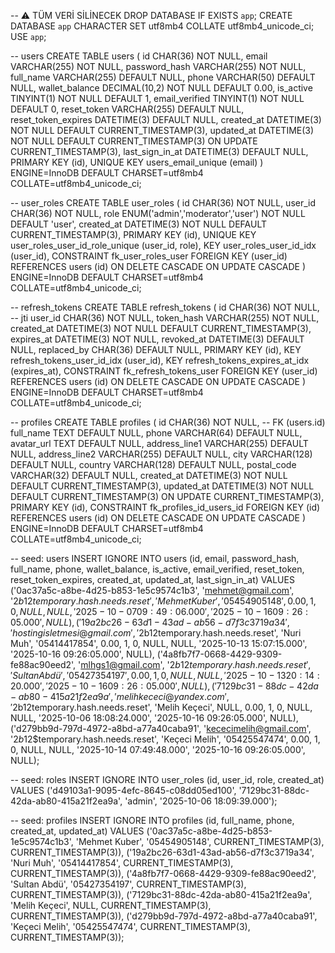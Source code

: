 -- ⚠️ TÜM VERİ SİLİNECEK
DROP DATABASE IF EXISTS `app`;
CREATE DATABASE `app` CHARACTER SET utf8mb4 COLLATE utf8mb4_unicode_ci;
USE `app`;

-- users
CREATE TABLE users (
  id                CHAR(36)       NOT NULL,
  email             VARCHAR(255)   NOT NULL,
  password_hash     VARCHAR(255)   NOT NULL,
  full_name         VARCHAR(255)   DEFAULT NULL,
  phone             VARCHAR(50)    DEFAULT NULL,
  wallet_balance    DECIMAL(10,2)  NOT NULL DEFAULT 0.00,
  is_active         TINYINT(1)     NOT NULL DEFAULT 1,
  email_verified    TINYINT(1)     NOT NULL DEFAULT 0,
  reset_token             VARCHAR(255)  DEFAULT NULL,
  reset_token_expires     DATETIME(3)   DEFAULT NULL,
  created_at        DATETIME(3)    NOT NULL DEFAULT CURRENT_TIMESTAMP(3),
  updated_at        DATETIME(3)    NOT NULL DEFAULT CURRENT_TIMESTAMP(3) ON UPDATE CURRENT_TIMESTAMP(3),
  last_sign_in_at   DATETIME(3)    DEFAULT NULL,
  PRIMARY KEY (id),
  UNIQUE KEY users_email_unique (email)
) ENGINE=InnoDB DEFAULT CHARSET=utf8mb4 COLLATE=utf8mb4_unicode_ci;

-- user_roles
CREATE TABLE user_roles (
  id          CHAR(36)     NOT NULL,
  user_id     CHAR(36)     NOT NULL,
  role        ENUM('admin','moderator','user') NOT NULL DEFAULT 'user',
  created_at  DATETIME(3)  NOT NULL DEFAULT CURRENT_TIMESTAMP(3),
  PRIMARY KEY (id),
  UNIQUE KEY user_roles_user_id_role_unique (user_id, role),
  KEY user_roles_user_id_idx (user_id),
  CONSTRAINT fk_user_roles_user
    FOREIGN KEY (user_id) REFERENCES users (id)
    ON DELETE CASCADE ON UPDATE CASCADE
) ENGINE=InnoDB DEFAULT CHARSET=utf8mb4 COLLATE=utf8mb4_unicode_ci;

-- refresh_tokens
CREATE TABLE refresh_tokens (
  id           CHAR(36)     NOT NULL,  -- jti
  user_id      CHAR(36)     NOT NULL,
  token_hash   VARCHAR(255) NOT NULL,
  created_at   DATETIME(3)  NOT NULL DEFAULT CURRENT_TIMESTAMP(3),
  expires_at   DATETIME(3)  NOT NULL,
  revoked_at   DATETIME(3)  DEFAULT NULL,
  replaced_by  CHAR(36)     DEFAULT NULL,
  PRIMARY KEY (id),
  KEY refresh_tokens_user_id_idx (user_id),
  KEY refresh_tokens_expires_at_idx (expires_at),
  CONSTRAINT fk_refresh_tokens_user
    FOREIGN KEY (user_id) REFERENCES users (id)
    ON DELETE CASCADE ON UPDATE CASCADE
) ENGINE=InnoDB DEFAULT CHARSET=utf8mb4 COLLATE=utf8mb4_unicode_ci;

-- profiles
CREATE TABLE profiles (
  id             CHAR(36)      NOT NULL, -- FK (users.id)
  full_name      TEXT          DEFAULT NULL,
  phone          VARCHAR(64)   DEFAULT NULL,
  avatar_url     TEXT          DEFAULT NULL,
  address_line1  VARCHAR(255)  DEFAULT NULL,
  address_line2  VARCHAR(255)  DEFAULT NULL,
  city           VARCHAR(128)  DEFAULT NULL,
  country        VARCHAR(128)  DEFAULT NULL,
  postal_code    VARCHAR(32)   DEFAULT NULL,
  created_at     DATETIME(3)   NOT NULL DEFAULT CURRENT_TIMESTAMP(3),
  updated_at     DATETIME(3)   NOT NULL DEFAULT CURRENT_TIMESTAMP(3) ON UPDATE CURRENT_TIMESTAMP(3),
  PRIMARY KEY (id),
  CONSTRAINT fk_profiles_id_users_id
    FOREIGN KEY (id) REFERENCES users (id)
    ON DELETE CASCADE ON UPDATE CASCADE
) ENGINE=InnoDB DEFAULT CHARSET=utf8mb4 COLLATE=utf8mb4_unicode_ci;

-- seed: users
INSERT IGNORE INTO users
(id, email, password_hash, full_name, phone, wallet_balance, is_active, email_verified, reset_token, reset_token_expires, created_at, updated_at, last_sign_in_at) VALUES
('0ac37a5c-a8be-4d25-b853-1e5c9574c1b3', 'mehmet@gmail.com', '$2b$12$temporary.hash.needs.reset', 'Mehmet Kuber', '05454905148', 0.00, 1, 0, NULL, NULL, '2025-10-07 09:49:06.000', '2025-10-16 09:26:05.000', NULL),
('19a2bc26-63d1-43ad-ab56-d7f3c3719a34', 'hostingisletmesi@gmail.com', '$2b$12$temporary.hash.needs.reset', 'Nuri Muh', '05414417854', 0.00, 1, 0, NULL, NULL, '2025-10-13 15:07:15.000', '2025-10-16 09:26:05.000', NULL),
('4a8fb7f7-0668-4429-9309-fe88ac90eed2', 'mlhgs1@gmail.com', '$2b$12$temporary.hash.needs.reset', 'Sultan Abdü', '05427354197', 0.00, 1, 0, NULL, NULL, '2025-10-13 20:14:20.000', '2025-10-16 09:26:05.000', NULL),
('7129bc31-88dc-42da-ab80-415a21f2ea9a', 'melihkececi@yandex.com', '$2b$12$temporary.hash.needs.reset', 'Melih Keçeci', NULL, 0.00, 1, 0, NULL, NULL, '2025-10-06 18:08:24.000', '2025-10-16 09:26:05.000', NULL),
('d279bb9d-797d-4972-a8bd-a77a40caba91', 'kececimelih@gmail.com', '$2b$12$temporary.hash.needs.reset', 'Keçeci Melih', '05425547474', 0.00, 1, 0, NULL, NULL, '2025-10-14 07:49:48.000', '2025-10-16 09:26:05.000', NULL);

-- seed: roles
INSERT IGNORE INTO user_roles
(id, user_id, role, created_at) VALUES
('d49103a1-9095-4efc-8645-c08dd05ed100', '7129bc31-88dc-42da-ab80-415a21f2ea9a', 'admin', '2025-10-06 18:09:39.000');

-- seed: profiles
INSERT IGNORE INTO profiles (id, full_name, phone, created_at, updated_at) VALUES
('0ac37a5c-a8be-4d25-b853-1e5c9574c1b3', 'Mehmet Kuber', '05454905148', CURRENT_TIMESTAMP(3), CURRENT_TIMESTAMP(3)),
('19a2bc26-63d1-43ad-ab56-d7f3c3719a34', 'Nuri Muh', '05414417854', CURRENT_TIMESTAMP(3), CURRENT_TIMESTAMP(3)),
('4a8fb7f7-0668-4429-9309-fe88ac90eed2', 'Sultan Abdü', '05427354197', CURRENT_TIMESTAMP(3), CURRENT_TIMESTAMP(3)),
('7129bc31-88dc-42da-ab80-415a21f2ea9a', 'Melih Keçeci', NULL, CURRENT_TIMESTAMP(3), CURRENT_TIMESTAMP(3)),
('d279bb9d-797d-4972-a8bd-a77a40caba91', 'Keçeci Melih', '05425547474', CURRENT_TIMESTAMP(3), CURRENT_TIMESTAMP(3));
